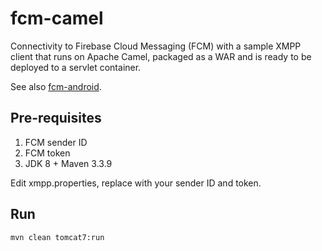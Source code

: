 # fcm-camel
Connectivity to Firebase Cloud Messaging (FCM) with a sample XMPP client that 
runs on Apache Camel, packaged as a WAR and is ready to be deployed to a 
servlet container.

See also [fcm-android](https://github.com/allancth/fcm-android).

## Pre-requisites
1. FCM sender ID
2. FCM token
3. JDK 8 + Maven 3.3.9

Edit xmpp.properties, replace with your sender ID and token.

## Run
    mvn clean tomcat7:run
